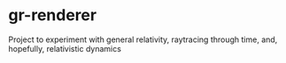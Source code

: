 # gr-renderer
Project to experiment with general relativity, raytracing through time, and, hopefully, relativistic dynamics
